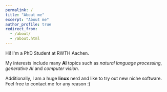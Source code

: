 ```yaml
---
permalink: /
title: "About me"
excerpt: "About me"
author_profile: true
redirect_from: 
  - /about/
  - /about.html
---
```


Hi! I'm a PhD Student at RWTH Aachen. 

My interests include many **AI** topics such as *natural language processing*, *generative AI* and *computer vision*.

Additionally, I am a huge **linux** nerd and like to try out new niche software. Feel free to contact me for any reason :)
